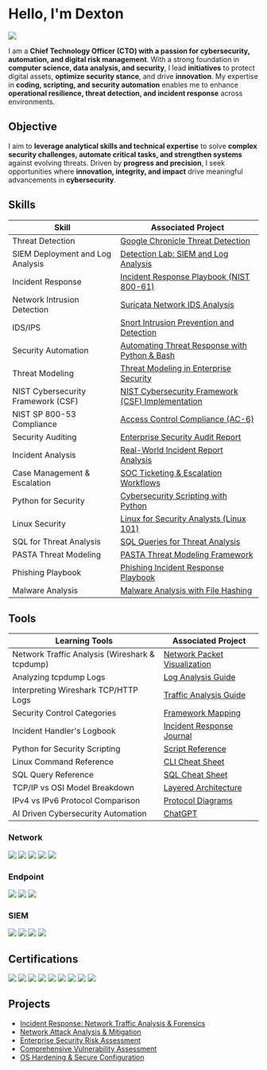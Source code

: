 # Hello, I'm Dexton 
<a href="https://www.linkedin.com/in/corneliusshk/"><img src="https://img.shields.io/badge/-LinkedIn-0072b1?&style=for-the-badge&logo=linkedin&logoColor=white" /></a>

<!--
I am a Cybersecurity Analyst and Technical Problem-Solver with a strong foundation in computer science, data analysis, and automation. With expertise in coding, scripting, and system security, I specialize in protecting digital assets, optimizing processes, and enhancing operational efficiency.
-->




I am a **Chief Technology Officer (CTO) with a passion for cybersecurity, automation, and digital risk management**. With a strong foundation in **computer science, data analysis, and security**, I lead **initiatives** to protect digital assets, **optimize security stance**, and drive **innovation**.  My expertise in **coding, scripting, and security automation** enables me to enhance **operational resilience, threat detection, and incident response** across environments.


<!--
## Objective


I aim to leverage my analytical skills and technical expertise to solve complex security challenges, automate critical tasks, and fortify systems against evolving threats. Driven by progress and precision, I seek opportunities where innovation, AI, integrity, and impact drive meaningful advancements in cybersecurity and beyond. 
-->
<brk>
    
## Objective

I aim to **leverage analytical skills and technical expertise** to solve **complex security challenges, automate critical tasks, and strengthen systems** against evolving threats. Driven by **progress and precision**, I seek opportunities where **innovation, integrity, and impact** drive meaningful advancements in **cybersecurity**.
<brk>
## Skills

<!--
| Skill                                         | Associated Project         |
|-----------------------------------------------|----------------------------|
| SIEM Implementation and Log Analysis          | <a href="https://github.com/chojatkashani/Detection-Lab/tree/main">Detection Lab</a>|
| Network Intrusion Detection | <a href="https://github.com/chojatkashani/Suricata-Project/blob/main/README.md">Suricata</a>|
| NIST SP 800-53 | <a href="https://github.com/chojatkashani/NIST-SP-800-53-AC-6/blob/main/README.md">AC-6</a>|
| IDS/IPS         | <a href="https://github.com/chojatkashani/SNORT/edit/main/README.md">Snort</a>|
| Scripting and Automation for Threat Mitigation | <a href="https://github.com/chojatkashani/Scripting-and-Automation-for-Threat/blob/main/README.md">Example</a>|
| Linux | <a href="https://github.com/chojatkashani/Linux-101/blob/main/README.md">Linux 101</a>|
| SQL | <a href="https://github.com/chojatkashani/SQL-Queries">Applying Filters in SQL</a>|
| Python | <a href="https://github.com/chojatkashani/Python/blob/main/README.md">Programming</a>|
| Threat Modeling | <a href="https://github.com/chojatkashani/Threat-Modeling/blob/main/README.md">Process</a>|
| Threat Detection          | <a href="https://github.com/chojatkashani/Chronicle/blob/main/README.md">Google Chronicle</a>|
| Incident Response Planning and Execution      | <a href="https://github.com/chojatkashani/Incident-Response/blob/main/README.md">NIST 800-61</a>|
| Case Managment and Escalation Handeling | <a href="https://github.com/chojatkashani/Ticketing-Example/blob/main/README.md">Ticketing</a>|
| Applying the NIST CSF | <a href="https://github.com/chojatkashani/NIST-CSF/blob/main/README.md">NIST CSF</a>|
| Security Audit | <a href=https://github.com/chojatkashani/Security-Audit/edit/main/README.md>Security Audit Report</a>|
| Incident Report Analysis | <a href="https://github.com/chojatkashani/Incident-Report-Analysis/blob/main/README.md">Report Examples</a>|
| PASTA Threat Modeling | <a href="https://github.com/chojatkashani/PASTA-Threat-Modeling/blob/main/README.md">Outline</a>|
| Playbook | <a href="https://github.com/chojatkashani/Phishing-Playbook/blob/main/README.md">Phishing Playbook</a>|
| File Hash Value | <a href="https://github.com/chojatkashani/File-Hash-Malicious/blob/main/README.md">Malicious</a>|


| Skill                                         | Associated Project         |
|-----------------------------------------------|----------------------------|
| Threat Detection                              | <a href="https://github.com/chojatkashani/Chronicle/blob/main/README.md">Google Chronicle Threat Detection</a> |
| SIEM Implementation and Log Analysis          | <a href="https://github.com/chojatkashani/Detection-Lab/tree/main">Detection Lab: SIEM and Log Analysis</a> |
| Incident Response Planning and Execution      | <a href="https://github.com/chojatkashani/Incident-Response/blob/main/README.md">Incident Response Playbook (NIST 800-61)</a> |
| Network Intrusion Detection                   | <a href="https://github.com/chojatkashani/Suricata-Project/blob/main/README.md">Suricata Network IDS Analysis</a> |
| IDS/IPS                                       | <a href="https://github.com/chojatkashani/SNORT/edit/main/README.md">Snort Intrusion Prevention and Detection</a> |
| Scripting and Automation for Threat Mitigation | <a href="https://github.com/chojatkashani/Scripting-and-Automation-for-Threat/blob/main/README.md">Automating Threat Response with Python & Bash</a> |
| Threat Modeling                               | <a href="https://github.com/chojatkashani/Threat-Modeling/blob/main/README.md">Threat Modeling in Enterprise Security</a> |
| Applying the NIST CSF                         | <a href="https://github.com/chojatkashani/NIST-CSF/blob/main/README.md">NIST Cybersecurity Framework (CSF) Implementation</a> |
| NIST SP 800-53                                | <a href="https://github.com/chojatkashani/NIST-SP-800-53-AC-6/blob/main/README.md">Access Control Compliance (AC-6)</a> |
| Security Audit                                | <a href="https://github.com/chojatkashani/Security-Audit/edit/main/README.md">Enterprise Security Audit Report</a> |
| Incident Report Analysis                      | <a href="https://github.com/chojatkashani/Incident-Report-Analysis/blob/main/README.md">Real-World Incident Report Analysis</a> |
| Case Management and Escalation Handling       | <a href="https://github.com/chojatkashani/Ticketing-Example/blob/main/README.md">SOC Ticketing & Escalation Workflows</a> |
| Python                                        | <a href="https://github.com/chojatkashani/Python/blob/main/README.md">Cybersecurity Scripting with Python</a> |
| Linux                                         | <a href="https://github.com/chojatkashani/Linux-101/blob/main/README.md">Linux for Security Analysts (Linux 101)</a> |
| SQL                                           | <a href="https://github.com/chojatkashani/SQL-Queries">SQL Queries for Threat Analysis</a> |
| PASTA Threat Modeling                         | <a href="https://github.com/chojatkashani/PASTA-Threat-Modeling/blob/main/README.md">PASTA Threat Modeling Framework</a> |
| Playbook                                      | <a href="https://github.com/chojatkashani/Phishing-Playbook/blob/main/README.md">Phishing Incident Response Playbook</a> |
| File Hash Value                               | <a href="https://github.com/chojatkashani/File-Hash-Malicious/blob/main/README.md">Malware Analysis with File Hashing</a> |


| Skill                                         | Associated Project         |
|-----------------------------------------------|----------------------------|
| Threat Detection                              | <a href="https://github.com/chojatkashani/Chronicle/blob/main/README.md">Google Chronicle</a> |
| SIEM Deployment and Log Analysis              | <a href="https://github.com/chojatkashani/Detection-Lab/tree/main">Detection Lab</a> |
| Incident Response                             | <a href="https://github.com/chojatkashani/Incident-Response/blob/main/README.md">NIST 800-61 Playbook</a> |
| Network Intrusion Detection                   | <a href="https://github.com/chojatkashani/Suricata-Project/blob/main/README.md">Suricata</a> |
| IDS/IPS                                       | <a href="https://github.com/chojatkashani/SNORT/edit/main/README.md">Snort</a> |
| Security Automation                           | <a href="https://github.com/chojatkashani/Scripting-and-Automation-for-Threat/blob/main/README.md">Python & Bash Scripting</a> |
| Threat Modeling                               | <a href="https://github.com/chojatkashani/Threat-Modeling/blob/main/README.md">Enterprise Risk Assessment</a> |
| NIST Cybersecurity Framework (CSF)            | <a href="https://github.com/chojatkashani/NIST-CSF/blob/main/README.md">Implementation</a> |
| NIST SP 800-53 Compliance                     | <a href="https://github.com/chojatkashani/NIST-SP-800-53-AC-6/blob/main/README.md">Access Controls (AC-6)</a> |
| Security Auditing                             | <a href="https://github.com/chojatkashani/Security-Audit/edit/main/README.md">Enterprise Audit Report</a> |
| Incident Analysis                             | <a href="https://github.com/chojatkashani/Incident-Report-Analysis/blob/main/README.md">Forensic Report</a> |
| Case Management & Escalation                  | <a href="https://github.com/chojatkashani/Ticketing-Example/blob/main/README.md">SOC Workflow</a> |
| Python for Security                           | <a href="https://github.com/chojatkashani/Python/blob/main/README.md">Automation & Analysis</a> |
| Linux Security                                | <a href="https://github.com/chojatkashani/Linux-101/blob/main/README.md">Administration</a> |
| SQL for Threat Analysis                       | <a href="https://github.com/chojatkashani/SQL-Queries">Data Filtering</a> |
| PASTA Threat Modeling                         | <a href="https://github.com/chojatkashani/PASTA-Threat-Modeling/blob/main/README.md">Risk Evaluation</a> |
| Phishing Playbook                             | <a href="https://github.com/chojatkashani/Phishing-Playbook/blob/main/README.md">Response Plan</a> |
| Malware Analysis                              | <a href="https://github.com/chojatkashani/File-Hash-Malicious/blob/main/README.md">File Hashing</a> |
-->

| Skill                                         | Associated Project         |
|-----------------------------------------------|----------------------------|
| Threat Detection                              | <a href="https://github.com/chojatkashani/Chronicle/blob/main/README.md">Google Chronicle Threat Detection</a> |
| SIEM Deployment and Log Analysis              | <a href="https://github.com/chojatkashani/Detection-Lab/tree/main">Detection Lab: SIEM and Log Analysis</a> |
| Incident Response                             | <a href="https://github.com/chojatkashani/Incident-Response/blob/main/README.md">Incident Response Playbook (NIST 800-61)</a> |
| Network Intrusion Detection                   | <a href="https://github.com/chojatkashani/Suricata-Project/blob/main/README.md">Suricata Network IDS Analysis</a> |
| IDS/IPS                                       | <a href="https://github.com/chojatkashani/SNORT/edit/main/README.md">Snort Intrusion Prevention and Detection</a> |
| Security Automation                           | <a href="https://github.com/chojatkashani/Scripting-and-Automation-for-Threat/blob/main/README.md">Automating Threat Response with Python & Bash</a> |
| Threat Modeling                               | <a href="https://github.com/chojatkashani/Threat-Modeling/blob/main/README.md">Threat Modeling in Enterprise Security</a> |
| NIST Cybersecurity Framework (CSF)            | <a href="https://github.com/chojatkashani/NIST-CSF/blob/main/README.md">NIST Cybersecurity Framework (CSF) Implementation</a> |
| NIST SP 800-53 Compliance                     | <a href="https://github.com/chojatkashani/NIST-SP-800-53-AC-6/blob/main/README.md">Access Control Compliance (AC-6)</a> |
| Security Auditing                             | <a href="https://github.com/chojatkashani/Security-Audit/edit/main/README.md">Enterprise Security Audit Report</a> |
| Incident Analysis                             | <a href="https://github.com/chojatkashani/Incident-Report-Analysis/blob/main/README.md">Real-World Incident Report Analysis</a> |
| Case Management & Escalation                  | <a href="https://github.com/chojatkashani/Ticketing-Example/blob/main/README.md">SOC Ticketing & Escalation Workflows</a> |
| Python for Security                           | <a href="https://github.com/chojatkashani/Python/blob/main/README.md">Cybersecurity Scripting with Python</a> |
| Linux Security                                | <a href="https://github.com/chojatkashani/Linux-101/blob/main/README.md">Linux for Security Analysts (Linux 101)</a> |
| SQL for Threat Analysis                       | <a href="https://github.com/chojatkashani/SQL-Queries">SQL Queries for Threat Analysis</a> |
| PASTA Threat Modeling                         | <a href="https://github.com/chojatkashani/PASTA-Threat-Modeling/blob/main/README.md">PASTA Threat Modeling Framework</a> |
| Phishing Playbook                             | <a href="https://github.com/chojatkashani/Phishing-Playbook/blob/main/README.md">Phishing Incident Response Playbook</a> |
| Malware Analysis                              | <a href="https://github.com/chojatkashani/File-Hash-Malicious/blob/main/README.md">Malware Analysis with File Hashing</a> |


<brk>

<!--
## Tools
| Learning Tools                                         | Associated Project         |
|-----------------------------------------------|----------------------------|
| Wireshark tcpdump           | <a href="https://github.com/chojatkashani/Wireshark-tcpdump-VIN/blob/main/README.md">VIN Diagram</a>|
| Read the tcpdump Traffic log            | <a href="https://github.com/chojatkashani/How-to-Read-the-tcpdump-traffic-log/blob/main/README.md">Example</a>|
| Read a Wireshark TCP/HTTP log          | <a href="https://github.com/chojatkashani/How-to-Read-Wireshark-TCP-HTTP-log/blob/main/README.md">Guide</a>|
| Control Catagories          | <a href="https://github.com/chojatkashani/Control-Catagories">Catagories</a>|
| Incident Handler's Journal           | <a href="https://github.com/chojatkashani/Incident-Handler-Journal/blob/main/README.md">Journal</a>|
| Linux Reference Guide            | <a href="https://github.com/chojatkashani/Reference-Guide-for-Linux/blob/main/README.md">Guide</a>|
| SQL Reference Guide            | <a href="https://github.com/chojatkashani/Reference-Guide-for-SQL/blob/main/README.md">Guide</a>|
| Python Tools           | <a href="https://github.com/chojatkashani/Python-Concepts/blob/main/README.md">Reference</a>|
| IPv4 vs IPv6           | <a href="https://github.com/chojatkashani/IPv4-vs-IPv6/blob/main/README.md">Diagrams</a>|
| TCP/IP vs OSI           | <a href="https://github.com/chojatkashani/TCP-IP-vs-OSI-Model/blob/main/README.md">Key Points</a>|



## Tools
| Learning Tools                                  | Associated Project         |
|------------------------------------------------|----------------------------|
| Network Traffic Analysis (Wireshark & tcpdump) | <a href="https://github.com/chojatkashani/Wireshark-tcpdump-VIN/blob/main/README.md">Network Packet Visualization</a> |
| Analyzing tcpdump Logs                         | <a href="https://github.com/chojatkashani/How-to-Read-the-tcpdump-traffic-log/blob/main/README.md">Log Analysis Guide</a> |
| Interpreting Wireshark TCP/HTTP Logs           | <a href="https://github.com/chojatkashani/How-to-Read-Wireshark-TCP-HTTP-log/blob/main/README.md">Traffic Analysis Guide</a> |
| Security Control Categories                    | <a href="https://github.com/chojatkashani/Control-Catagories">Framework Mapping</a> |
| Incident Handler's Logbook                     | <a href="https://github.com/chojatkashani/Incident-Handler-Journal/blob/main/README.md">Incident Response Journal</a> |
| Linux Command Reference                        | <a href="https://github.com/chojatkashani/Reference-Guide-for-Linux/blob/main/README.md">CLI Cheat Sheet</a> |
| SQL Query Reference                            | <a href="https://github.com/chojatkashani/Reference-Guide-for-SQL/blob/main/README.md">SQL Cheat Sheet</a> |
| Python for Security Scripting                  | <a href="https://github.com/chojatkashani/Python-Concepts/blob/main/README.md">Script Reference</a> |
| IPv4 vs IPv6 Protocol Comparison               | <a href="https://github.com/chojatkashani/IPv4-vs-IPv6/blob/main/README.md">Protocol Diagrams</a> |
| TCP/IP vs OSI Model Breakdown                  | <a href="https://github.com/chojatkashani/TCP-IP-vs-OSI-Model/blob/main/README.md">Layered Architecture</a> |
-->


## Tools
| Learning Tools                                  | Associated Project         |
|------------------------------------------------|----------------------------|
| Network Traffic Analysis (Wireshark & tcpdump) | <a href="https://github.com/chojatkashani/Wireshark-tcpdump-VIN/blob/main/README.md">Network Packet Visualization</a> |
| Analyzing tcpdump Logs                         | <a href="https://github.com/chojatkashani/How-to-Read-the-tcpdump-traffic-log/blob/main/README.md">Log Analysis Guide</a> |
| Interpreting Wireshark TCP/HTTP Logs           | <a href="https://github.com/chojatkashani/How-to-Read-Wireshark-TCP-HTTP-log/blob/main/README.md">Traffic Analysis Guide</a> |
| Security Control Categories                    | <a href="https://github.com/chojatkashani/Control-Catagories">Framework Mapping</a> |
| Incident Handler's Logbook                     | <a href="https://github.com/chojatkashani/Incident-Handler-Journal/blob/main/README.md">Incident Response Journal</a> |
| Python for Security Scripting                  | <a href="https://github.com/chojatkashani/Python-Concepts/blob/main/README.md">Script Reference</a> |
| Linux Command Reference                        | <a href="https://github.com/chojatkashani/Reference-Guide-for-Linux/blob/main/README.md">CLI Cheat Sheet</a> |
| SQL Query Reference                            | <a href="https://github.com/chojatkashani/Reference-Guide-for-SQL/blob/main/README.md">SQL Cheat Sheet</a> |
| TCP/IP vs OSI Model Breakdown                  | <a href="https://github.com/chojatkashani/TCP-IP-vs-OSI-Model/blob/main/README.md">Layered Architecture</a> |
| IPv4 vs IPv6 Protocol Comparison               | <a href="https://github.com/chojatkashani/IPv4-vs-IPv6/blob/main/README.md">Protocol Diagrams</a> |
| AI Driven Cybersecurity Automation            | <a href="https://github.com/chojatkashani/AI-Driven-CybersecurityAutomation/blob/main/README.md">ChatGPT</a> |




<!--
### Network
<div>
    <img src="https://img.shields.io/badge/-Wireshark-1679A7?&style=for-the-badge&logo=Wireshark&logoColor=white" />
    <img src="https://img.shields.io/badge/-Suricata-EF3B2D?&style=for-the-badge&logo=Suricata&logoColor=white" />
    <img src="https://img.shields.io/badge/-Zeek-777BB4?&style=for-the-badge&logo=Zeek&logoColor=white" />
</div>
-->

### Network
<div>
    <img src="https://img.shields.io/badge/-Wireshark-1679A7?&style=for-the-badge&logo=Wireshark&logoColor=white" />
    <img src="https://img.shields.io/badge/-Suricata-EF3B2D?&style=for-the-badge&logo=Suricata&logoColor=white" />
    <img src="https://img.shields.io/badge/-Zeek-777BB4?&style=for-the-badge&logo=Zeek&logoColor=white" />
    <img src="https://img.shields.io/badge/-tcpdump-005571?&style=for-the-badge&logo=Linux&logoColor=white" />
    <img src="https://img.shields.io/badge/-TShark-1679A7?&style=for-the-badge&logo=Wireshark&logoColor=white" />
</div>

<!--
### Endpoint
<div>
    <img src="https://img.shields.io/badge/-Microsoft_Defender_for_Endpoint-00A4EF?&style=for-the-badge&logo=Microsoft&logoColor=white" />
    <img src="https://img.shields.io/badge/-Velociraptor-4B275F?&style=for-the-badge&logo=Velociraptor&logoColor=white" />
</div>
-->

### Endpoint
<div>
    <img src="https://img.shields.io/badge/-Microsoft_Defender_for_Endpoint-00A4EF?&style=for-the-badge&logo=Microsoft&logoColor=white" />
    <img src="https://img.shields.io/badge/-Velociraptor-4B275F?&style=for-the-badge&logo=Velociraptor&logoColor=white" />
    <img src="https://img.shields.io/badge/-CrowdStrike_Falcon-F02D1B?&style=for-the-badge&logo=CrowdStrike&logoColor=white" />
</div>


### SIEM
<div>
    <img src="https://img.shields.io/badge/-Microsoft_Sentinel-0078D4?&style=for-the-badge&logo=Microsoft&logoColor=white" />
    <img src="https://img.shields.io/badge/-Splunk-000000?&style=for-the-badge&logo=Splunk&logoColor=white" />
    <img src="https://img.shields.io/badge/-Elastic-005571?&style=for-the-badge&logo=Elastic&logoColor=white" />
    <img src="https://img.shields.io/badge/-Google_Chronicle-4285F4?&style=for-the-badge&logo=Google-Cloud&logoColor=white" />
</div>

<!--
## Certifications

<div>
<img src="https://img.shields.io/badge/-Google%20Cybersecurity%20Certificate-4285F4?style=for-the-badge&logo=Google&logoColor=white" />
<img src="https://img.shields.io/badge/-Security%2B-FF0000?&style=for-the-badge&logo=CompTIA&logoColor=white" />
<img src="https://img.shields.io/badge/-Network%2B-007ACC?&style=for-the-badge&logo=CompTIA&logoColor=white" />
<img src="https://img.shields.io/badge/-A%2B-4D4D4D?&style=for-the-badge&logo=CompTIA&logoColor=white" />
<img src="https://img.shields.io/badge/-CDSA-006400?&style=for-the-badge&logoColor=white" />
<img src="https://img.shields.io/badge/-CCD-000080?&style=for-the-badge&logoColor=white" />
</div>
-->

## Certifications

<div>
    <img src="https://img.shields.io/badge/-Google%20Cybersecurity%20Certificate-4285F4?style=for-the-badge&logo=Google&logoColor=white" />
    <img src="https://img.shields.io/badge/-Foundations%20of%20Cybersecurity-4285F4?style=for-the-badge&logo=Google&logoColor=white" />
    <img src="https://img.shields.io/badge/-Manage%20Security%20Risks-4285F4?style=for-the-badge&logo=Google&logoColor=white" />
    <img src="https://img.shields.io/badge/-Networks%20and%20Network%20Security-4285F4?style=for-the-badge&logo=Google&logoColor=white" />
    <img src="https://img.shields.io/badge/-Linux%20and%20SQL%20for%20Cybersecurity-4285F4?style=for-the-badge&logo=Google&logoColor=white" />
    <img src="https://img.shields.io/badge/-Assets%2C%20Threats%2C%20and%20Vulnerabilities-4285F4?style=for-the-badge&logo=Google&logoColor=white" />
    <img src="https://img.shields.io/badge/-Detection%20and%20Response-4285F4?style=for-the-badge&logo=Google&logoColor=white" />
    <img src="https://img.shields.io/badge/-Automate%20Cybersecurity%20Tasks%20with%20Python-4285F4?style=for-the-badge&logo=Google&logoColor=white" />
    <img src="https://img.shields.io/badge/-Security%2B-FF0000?&style=for-the-badge&logo=CompTIA&logoColor=white" />
<!--    <img src="https://img.shields.io/badge/-Network%2B-007ACC?&style=for-the-badge&logo=CompTIA&logoColor=white" /> -->
<!--    <img src="https://img.shields.io/badge/-A%2B-4D4D4D?&style=for-the-badge&logo=CompTIA&logoColor=white" /> -->
<!--   <img src="https://img.shields.io/badge/-CDSA-006400?&style=for-the-badge&logoColor=white" /> -->
<!--    <img src="https://img.shields.io/badge/-CCD-000080?&style=for-the-badge&logoColor=white" /> -->
</div>

<!--
## Projects
- <a href="https://github.com/chojatkashani/Cybersecurity-Incident-Report-Network-Traffic-Analysis/blob/main/README.md">Cybersecurity Incident Report: Network Traffic Analysis</a>
- <a href="https://github.com/chojatkashani/Analyze-Network-Attacks/blob/main/README.md">Analyze Network Attacks</a>
- <a href="https://github.com/chojatkashani/Security-Risk-Assessment-Report/blob/main/README.md">Security Risk Assessment Report</a>
- <a href="https://github.com/chojatkashani/Apply-OS-Hardening-Techniques/blob/main/README.md">Apply OS Hardening Techniques</a>
- <a href="https://github.com/chojatkashani/Vulnerability-Assessment-Report/blob/main/README.md">Vulnerability Assessment Report</a>
-->

## Projects
- <a href="https://github.com/chojatkashani/Cybersecurity-Incident-Report-Network-Traffic-Analysis/blob/main/README.md">Incident Response: Network Traffic Analysis & Forensics</a>
- <a href="https://github.com/chojatkashani/Analyze-Network-Attacks/blob/main/README.md">Network Attack Analysis & Mitigation</a>
- <a href="https://github.com/chojatkashani/Security-Risk-Assessment-Report/blob/main/README.md">Enterprise Security Risk Assessment</a>
- <a href="https://github.com/chojatkashani/Vulnerability-Assessment-Report/blob/main/README.md">Comprehensive Vulnerability Assessment</a>
- <a href="https://github.com/chojatkashani/Apply-OS-Hardening-Techniques/blob/main/README.md">OS Hardening & Secure Configuration</a>

  




